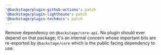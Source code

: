 ```yaml
---
'@backstage/plugin-github-actions': patch
'@backstage/plugin-lighthouse': patch
'@backstage/plugin-techdocs': patch
---
```


Remove dependency on `@backstage/core-api`. No plugin should ever depend on that package; it's an internal concern whose important bits are re-exported by `@backstage/core` which is the public facing dependency to use.
